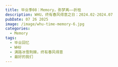 ```yaml
---
title: 毕业季08：Memory，弥梦离——折桂
description: WHU，终有春风得意之日：2024.02-2024.07
pubDate: 07 26 2025
image: /image/whu-time-memory-6.jpg
categories:
  - Memory
tags:
  - 毕业回忆
  - WHU
  - 满路冰雪荆棘，终有春风得意
  - 最好的我们
---
```


